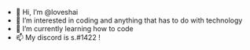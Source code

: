 - 👋 Hi, I’m @loveshai
- 👀 I’m interested in coding and anything that has to do with technology
- 🌱 I’m currently learning how to code
- 📫 My discord is s.#1422 ! 
